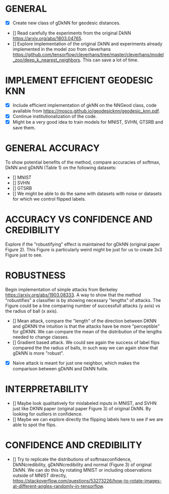 # GENERAL
- [x] Create new class of gDkNN for geodesic distances.
- [] Read carefully the experiments from the original DkNN https://arxiv.org/abs/1803.04765.
- [] Explore implementation of the original DkNN and experiments already implemented in the model zoo from cleverhans https://github.com/tensorflow/cleverhans/tree/master/cleverhans/model_zoo/deep_k_nearest_neighbors. This can save a lot of time.

# IMPLEMENT EFFICIENT GEODESIC KNN
- [x] Include efficient implementation of gkNN on the NNGeod class, code available from https://mosco.github.io/geodesicknn/geodesic_knn.pdf.
- [x] Continue institutionalization of the code.
- [x] Might be a very good idea to train models for MNIST, SVHN, GTSRB and save them.

# GENERAL ACCURACY
To show potential benefits of the method, compare accuracies of softmax, DkNN and gDkNN (Table 1) on the following datasets:
- [] MNIST
- [] SVHN
- [] GTSRB
- [] We might be able to do the same with datasets with noise or datasets for which we control flipped labels.

# ACCURACY VS CONFIDENCE AND CREDIBILITY
Explore if the "robustifying" effect is maintained for gDkNN (original paper Figure 2). 
This Figure is particularly weird might be just for us to create 3x3 Figure just to see.

# ROBUSTNESS
Begin implementation of simple attacks from Berkeley https://arxiv.org/abs/1903.08333.
A way to show that the method "robustifies" a classifier is by showing necessary "lengths" of attacks.
The Figure could be a line comparing number of successfull attacks (y axis) vs the radius of ball (x axis).
- [] Mean attack, compare the "length" of the direction between DKNN and gDKNN the intuition is that the attacks have be more "perceptible" for gDKNN. We can compare the mean of the distribution of the lengths needed to change classes.
- [] Gradient based attack. We could see again the success of label flips compared the the radius of balls, in such way we can again show that gDkNN is more "robust".
- [x] Naive attack is meant for just one neighbor, which makes the comparison between gDkNN and DkNN futile.

# INTERPRETABILITY
- [] Maybe look qualitatively for mislabeled inputs in MNIST, and SVHN just like DKNN paper (original paper Figure 3) of original DkNN. By looking for outliers in confidence.
- [] Maybe we can explore directly the flipping labels here to see if we are able to spot the flips.

# CONFIDENCE AND CREDIBILITY
- [] Try to replicate the distributions of softmaxconfidence, DkNNcredibility, gDkNNcredibility and normal  (Figure 3) of original DkNN.
    We can do this by rotating MNIST or including observations outside of MNIST directly, https://stackoverflow.com/questions/53273226/how-to-rotate-images-at-different-angles-randomly-in-tensorflow.
